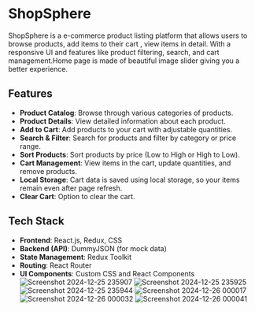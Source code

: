# ShopSphere
ShopSphere is a e-commerce product listing platform that allows users to browse products, add items to their cart , view items in detail. With a responsive UI and features like product filtering, search, and cart management.Home page is made of beautiful image slider giving you a better experience.

## Features

- **Product Catalog**: Browse through various categories of products.
- **Product Details**: View detailed information about each product.
- **Add to Cart**: Add products to your cart with adjustable quantities.
- **Search & Filter**: Search for products and filter by category or price range.
- **Sort Products**: Sort products by price (Low to High or High to Low).
- **Cart Management**: View items in the cart, update quantities, and remove products.
- **Local Storage**: Cart data is saved using local storage, so your items remain even after page refresh.
- **Clear Cart**: Option to clear the cart.

## Tech Stack

- **Frontend**: React.js, Redux, CSS
- **Backend (API)**: DummyJSON (for mock data)
- **State Management**: Redux Toolkit
- **Routing**: React Router
- **UI Components**: Custom CSS and React Components
![Screenshot 2024-12-25 235907](https://github.com/user-attachments/assets/1f30395c-db92-4f72-8e41-16d84adf081c)
![Screenshot 2024-12-25 235925](https://github.com/user-attachments/assets/9216f1a7-1416-4be4-aadd-95e7a5551ba6)
![Screenshot 2024-12-25 235944](https://github.com/user-attachments/assets/a3629705-7dd9-48af-8a10-1e50552020c6)
![Screenshot 2024-12-26 000017](https://github.com/user-attachments/assets/facbd32c-f0f6-4b01-a028-3a225bbd86e2)
![Screenshot 2024-12-26 000032](https://github.com/user-attachments/assets/ee1ce48c-ce7b-4277-84b6-79624239303f)
![Screenshot 2024-12-26 000041](https://github.com/user-attachments/assets/862b8e0b-8280-4b25-9cd5-401915b75c3d)
